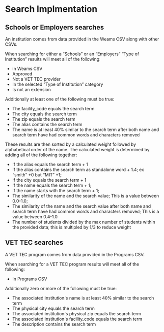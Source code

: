 # Search Implmentation

## Schools or Employers searches

An institution comes from data provided in the Weams CSV along with other CSVs.

When searching for either a “Schools” or an “Employers” “Type of Institution” results will meet all of the following:
- in Weams CSV
- Approved
- Not a VET TEC provider
- In the selected “Type of Institution” category
- Is not an extension

Additionally at least one of the following must be true:
- The facility_code equals the search term
- The city equals the search term
- The zip equals the search term
- The alias contains the search term
- The name is at least 40% similar to the search term after both name and search term have had common words and characters removed

These results are then sorted by a calculated weight followed by alphabetical order of the name.
The calculated weight is determined by adding all of the following together:
- If the alias equals the search term + 1
- If the alias contains the search term as standalone word + 1.4; ex “smith” +0 but “MIT” +1;
- If the city equals the search term + 1
- If the name equals the search term + 1;
- If the name starts with the search term + 1;
- The similarity of the name and the search value;  This is a value between 0.0-1.0;
- The similarity of the name and the search value after both name and search term have had common words and characters removed; This is a value between 0.4-1.0
- The number of students divided by the max number of students within the provided data; this is multipled by 1/3 to reduce weight

## VET TEC searches

A VET TEC program comes from data provided in the Programs CSV.

When searching for a VET TEC program results will meet all of the following:
- In Programs CSV

Additionally zero or more of the following must be true:
- The associated institution's name is at least 40% similar to the search term
- The physical city equals the search term
- The associated institution's physical zip equals the search term
- The associated institution's facility_code equals the search term
- The description contains the search term
